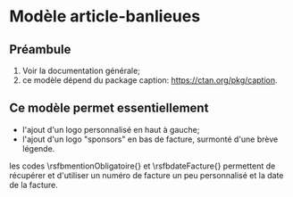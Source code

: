 # Modèle article-banlieues
## Préambule
1. Voir la documentation générale;
1. ce modèle dépend du package caption: https://ctan.org/pkg/caption.

## Ce modèle permet essentiellement 
- l'ajout d'un logo personnalisé en haut à gauche;
- l'ajout d'un logo "sponsors" en bas de facture, surmonté d'une brève légende.

les codes \rsfbmentionObligatoire{} et \rsfbdateFacture{} permettent de récupérer et d'utiliser un numéro de facture un peu personnalisé et la date de la facture.